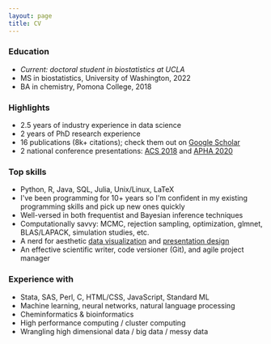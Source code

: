 ```yaml
---
layout: page
title: CV
---
```


### Education

- *Current: doctoral student in biostatistics at UCLA*
- MS in biostatistics, University of Washington, 2022
- BA in chemistry, Pomona College, 2018

### Highlights

- 2.5 years of industry experience in data science
- 2 years of PhD research experience
- 16 publications (8k+ citations); check them out on [Google Scholar](https://scholar.google.com/citations?user=JWr9T7AAAAAJ&hl)
- 2 national conference presentations: [ACS 2018](https://www.morressier.com/o/event/5fc63fa103137aa5257ba0c8/article/5fc640832d78d1fec4648e03) and [APHA 2020](https://apha.confex.com/apha/2020/meetingapp.cgi/Paper/482250)

### Top skills

- Python, R, Java, SQL, Julia, Unix/Linux, LaTeX
- I've been programming for 10+ years so I'm confident in my existing programming skills and pick up new ones quickly
- Well-versed in both frequentist and Bayesian inference techniques
- Computationally savvy: MCMC, rejection sampling, optimization, glmnet, BLAS/LAPACK, simulation studies, etc.
- A nerd for aesthetic [data visualization](https://zichen-liu.github.io/viz/) and [presentation design](https://zichen-liu.github.io/slides/)
- An effective scientific writer, code versioner (Git), and agile project manager

### Experience with

- Stata, SAS, Perl, C, HTML/CSS, JavaScript, Standard ML
- Machine learning, neural networks, natural language processing
- Cheminformatics & bioinformatics
- High performance computing / cluster computing
- Wrangling high dimensional data / big data / messy data